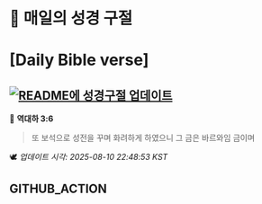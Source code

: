 # 🙏 매일의 성경 구절
# [Daily Bible verse]
## [![README에 성경구절 업데이트](https://github.com/DONGSUKA/first_test/actions/workflows/update-readme-bible.yml/badge.svg)](https://github.com/DONGSUKA/first_test/actions/workflows/update-readme-bible.yml)
<!-- START_BIBLE_VERSE -->
📖 **역대하 3:6**
> 또 보석으로 성전을 꾸며 화려하게 하였으니 그 금은 바르와임 금이며

🕊️ _업데이트 시각: 2025-08-10 22:48:53 KST_
  <!-- END_BIBLE_VERSE -->
## GITHUB_ACTION
